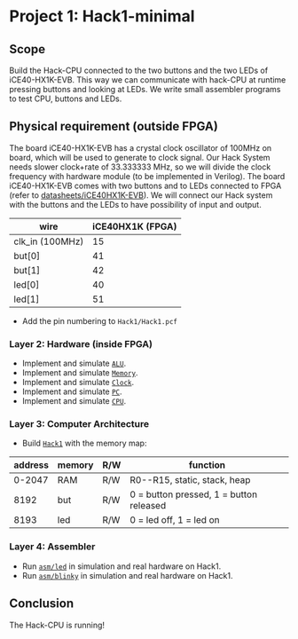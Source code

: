 # Project 1: Hack1-minimal

## Scope

Build the Hack-CPU connected to the two buttons and the two LEDs of iCE40-HX1K-EVB.
This way we can communicate with hack-CPU at runtime pressing buttons and looking at LEDs.
We write small assembler programs to test CPU, buttons and LEDs.

## Physical requirement (outside FPGA)

The board iCE40-HX1K-EVB has a crystal clock oscillator of 100MHz on board, which will be used to generate to clock signal.
Our Hack System needs slower clock+rate of 33.333333 MHz, so we will divide the clock frequency with hardware module (to be implemented in Verilog).
The board iCE40-HX1K-EVB comes with two buttons and to LEDs connected to FPGA (refer to [datasheets/iCE40HX1K-EVB](../datasheets/iCE40HX1K-EVB_Rev_B.pdf)).
We will connect our Hack system with the buttons and the LEDs to have possibility of input and output.

|wire|iCE40HX1K (FPGA)|
|-|-|
|clk_in (100MHz)|15|
|but[0]|41|
|but[1]|42|
|led[0]|40|
|led[1]|51|

* Add the pin numbering to `Hack1/Hack1.pcf`

### Layer 2: Hardware (inside FPGA)

* Implement and simulate [`ALU`](chip_ALU).
* Implement and simulate [`Memory`](chip_Memory).
* Implement and simulate [`Clock`](chip_Clock).
* Implement and simulate [`PC`](chip_PC).
* Implement and simulate [`CPU`](chip_CPU).

### Layer 3: Computer Architecture

* Build [`Hack1`](chip_Hack1) with the memory map:

 |address | memory|R/W|function|
 |-|-|-|-|
 |0-2047| RAM|R/W|R0--R15, static, stack, heap|
 | 8192 | but|R/W|0 = button pressed, 1 = button released|
 | 8193 | led|R/W|0 = led off, 1 = led on|

### Layer 4: Assembler

* Run [`asm/led`](asm/led) in simulation and real hardware on Hack1.
* Run [`asm/blinky`](asm/blinky) in simulation and real hardware on Hack1.

## Conclusion

The Hack-CPU is running!
